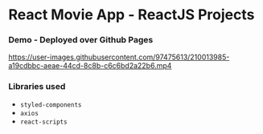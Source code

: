 # React Movie App - ReactJS Projects

### Demo - Deployed over Github Pages 

https://user-images.githubusercontent.com/97475613/210013985-a19cdbbc-aeae-44cd-8c8b-c6c6bd2a22b6.mp4



### Libraries used
* `styled-components`
* `axios`
* `react-scripts`